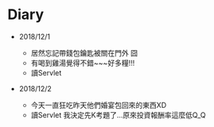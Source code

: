 # Diary

* 2018/12/1
  * 居然忘記帶錢包鑰匙被關在門外 囧
  * 有喝到雞湯覺得不錯~~~好多糧!!!
  * 讀Servlet
  
* 2018/12/2
  * 今天一直狂吃昨天他們婚宴包回來的東西XD
  * 讀Servlet 我決定先K考題了...原來投資報酬率這麼低Q_Q